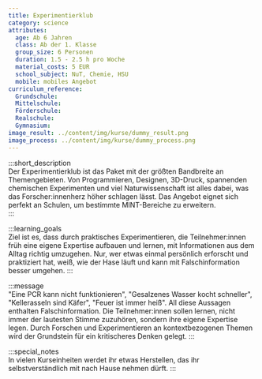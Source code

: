 ```yaml
---
title: Experimentierklub
category: science
attributes:
  age: Ab 6 Jahren
  class: Ab der 1. Klasse
  group_size: 6 Personen
  duration: 1.5 - 2.5 h pro Woche
  material_costs: 5 EUR
  school_subject: NuT, Chemie, HSU
  mobile: mobiles Angebot
curriculum_reference:
  Grundschule:  
  Mittelschule:
  Förderschule:
  Realschule:
  Gymnasium:
image_result: ../content/img/kurse/dummy_result.png
image_process: ../content/img/kurse/dummy_process.png
---
```

:::short_description  
Der Experimentierklub ist das Paket mit der größten Bandbreite an Themengebieten. Von Programmieren, Designen, 3D-Druck, spannenden chemischen Experimenten und viel Naturwissenschaft ist alles dabei, was das Forscher:innenherz höher schlagen lässt. Das Angebot eignet sich perfekt an Schulen, um bestimmte MINT-Bereiche zu erweitern.   
:::

:::learning_goals  
Ziel ist es, dass durch praktisches Experimentieren, die Teilnehmer:innen früh eine eigene Expertise aufbauen und lernen, mit Informationen aus dem Alltag richtig umzugehen. Nur, wer etwas einmal persönlich erforscht und praktiziert hat, weiß, wie der Hase läuft und kann mit Falschinformation besser umgehen.
:::

:::message  
"Eine PCR kann nicht funktionieren", "Gesalzenes Wasser kocht schneller", "Kellerasseln sind Käfer", "Feuer ist immer heiß". All diese Aussagen enthalten Falschinformation. Die Teilnehmer:innen sollen lernen, nicht immer der lautesten Stimme zuzuhören, sondern ihre eigene Expertise legen. Durch Forschen und Experimentieren an kontextbezogenen Themen wird der Grundstein für ein kritischeres Denken gelegt.
:::  

:::special_notes  
In vielen Kurseinheiten werdet ihr etwas Herstellen, das ihr selbstverständlich mit nach Hause nehmen dürft.
:::
